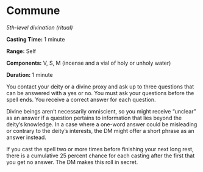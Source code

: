 <title>Commune</title>

# Commune

_5th-level divination (ritual)_

**Casting Time:** 1 minute

**Range:** Self

**Components:** V, S, M (incense and a vial of holy or unholy water)

**Duration:** 1 minute

You contact your deity or a divine proxy and
ask up to three questions that can be
answered with a yes or no. You must ask your
questions before the spell ends. You receive
a correct answer for each question.

Divine beings aren’t necessarily omniscient,
so you might receive “unclear” as an answer
if a question pertains to information that
lies beyond the deity’s knowledge. In a case
where a one-word answer could be misleading
or contrary to the deity’s interests, the DM
might offer a short phrase as an answer
instead.

If you cast the spell two or more times
before finishing your next long rest, there
is a cumulative 25 percent chance for each
casting after the first that you get no
answer. The DM makes this roll in secret.

